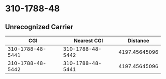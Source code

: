 # 310-1788-48
## Unrecognized Carrier


| CGI | Nearest CGI | Distance |
|-----|-------------|----------|
| 310-1788-48-5441 | 310-1788-48-5442 | 4197.45645096 |
| 310-1788-48-5442 | 310-1788-48-5441 | 4197.45645096 |
